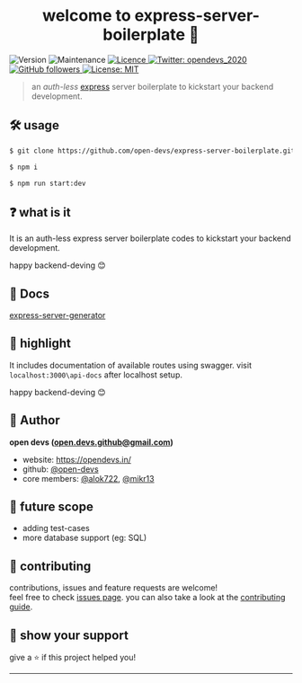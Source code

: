 <h1 align="center">welcome to express-server-boilerplate 👋</h1>
<p>
  <img alt="Version" src="https://img.shields.io/badge/version-1.1.0-blue.svg?cacheSeconds=2592000" />
  <img alt="Maintenance" src="https://img.shields.io/badge/Maintained-yes-blue.svg" />
  <a href="https://github.com/open-devs/express-server-boilerplate/blob/main/LICENSE" target="_blank">
    <img alt="Licence" src="https://img.shields.io/badge/License-MIT-blue.svg" />
  </a>
  <a href="https://twitter.com/opendevs_2020" target="_blank">
    <img alt="Twitter: opendevs_2020" src="https://img.shields.io/twitter/follow/opendevs_2020.svg?style=social" />
  </a>
  <a href="https://github.com/open-devs" target="_blank">
    <img alt="GitHub followers" src="https://img.shields.io/github/followers/open-devs?style=social">
  </a>
  <a href="#" target="_blank">
    <img alt="License: MIT" src="https://img.shields.io/badge/License-MIT-yellow.svg" />
  </a>
</p>

> an _auth-less_ [express](https://expressjs.com/) server boilerplate to kickstart your backend development.

## 🛠 usage

```sh
$ git clone https://github.com/open-devs/express-server-boilerplate.git

$ npm i

$ npm run start:dev
```

## ❓ what is it

It is an auth-less express server boilerplate codes to kickstart your backend development.

happy backend-deving 😊

## 📄 Docs

[express-server-generator](https://open-devs.github.io/express-server-boilerplate/)

## 📝 highlight

It includes documentation of available routes using swagger. visit `localhost:3000\api-docs` after localhost setup.

happy backend-deving 😊

## 🕺 Author

**open devs (open.devs.github@gmail.com)**

- website: https://opendevs.in/
- github: [@open-devs](https://github.com/open-devs)
- core members: [@alok722](https://github.com/alok722), [@mikr13](https://github.com/mikr13)

## 🚀 future scope

- adding test-cases
- more database support (eg: SQL)

## 🤝 contributing

contributions, issues and feature requests are welcome!<br />feel free to check [issues page](). you can also take a look at the [contributing guide](https://github.com/open-devs/express-server-boilerplate/blob/main/CONTRIBUTING.md).

## 🙌 show your support

give a ⭐️ if this project helped you!

---
